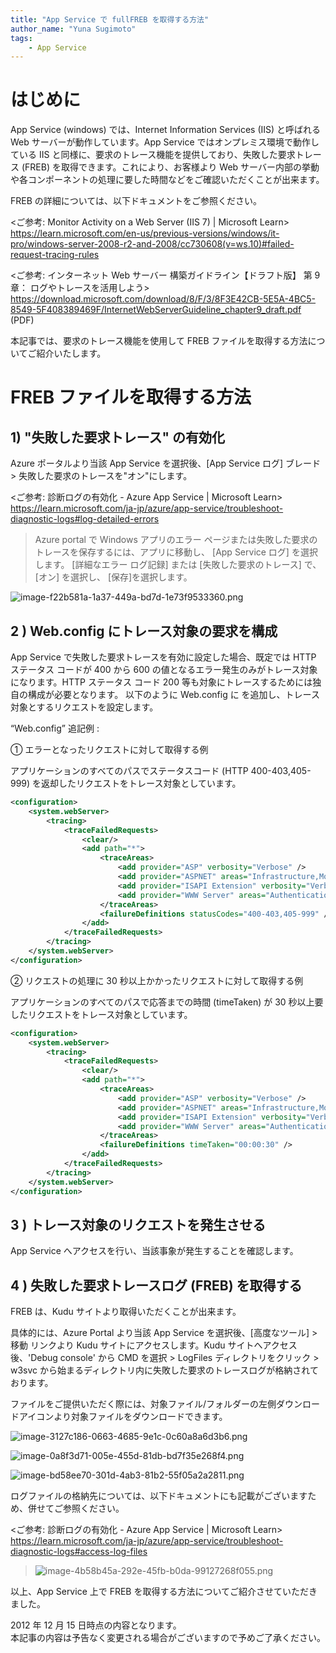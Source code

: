 ```yaml
---
title: "App Service で fullFREB を取得する方法"
author_name: "Yuna Sugimoto"
tags:
    - App Service
---
```



# はじめに
App Service (windows) では、Internet Information Services (IIS) と呼ばれる Web サーバーが動作しています。App Service ではオンプレミス環境で動作している IIS と同様に、要求のトレース機能を提供しており、失敗した要求トレース (FREB) を取得できます。これにより、お客様より Web サーバー内部の挙動や各コンポーネントの処理に要した時間などをご確認いただくことが出来ます。

FREB の詳細については、以下ドキュメントをご参照ください。

<ご参考: Monitor Activity on a Web Server (IIS 7) | Microsoft Learn><br>
https://learn.microsoft.com/en-us/previous-versions/windows/it-pro/windows-server-2008-r2-and-2008/cc730608(v=ws.10)#failed-request-tracing-rules

<ご参考: インターネット Web サーバー
構築ガイドライン【ドラフト版】  第 9 章： ログやトレースを活用しよう><br>
https://download.microsoft.com/download/8/F/3/8F3E42CB-5E5A-4BC5-8549-5F408389469F/InternetWebServerGuideline_chapter9_draft.pdf (PDF)

本記事では、要求のトレース機能を使用して FREB ファイルを取得する方法についてご紹介いたします。

# FREB ファイルを取得する方法
## 1) "失敗した要求トレース" の有効化
Azure ポータルより当該 App Service を選択後、[App Service ログ] ブレード > 失敗した要求のトレースを"オン"にします。


<ご参考: 診断ログの有効化 - Azure App Service | Microsoft Learn><br>
https://learn.microsoft.com/ja-jp/azure/app-service/troubleshoot-diagnostic-logs#log-detailed-errors
>Azure portal で Windows アプリのエラー ページまたは失敗した要求のトレースを保存するには、アプリに移動し、 [App Service ログ] を選択します。
>[詳細なエラー ログ記録] または [失敗した要求のトレース] で、 [オン] を選択し、 [保存]を選択します。


![image-f22b581a-1a37-449a-bd7d-1e73f9533360.png]({{site.baseurl}}/media/2022/12/image-f22b581a-1a37-449a-bd7d-1e73f9533360.png)


## 2 ) Web.config にトレース対象の要求を構成
App Service で失敗した要求トレースを有効に設定した場合、既定では HTTP ステータス コードが 400 から 600 の値となるエラー発生のみがトレース対象になります。HTTP ステータス コード 200 等も対象にトレースするためには独自の構成が必要となります。
以下のように Web.config に <tracing> を追加し、トレース対象とするリクエストを設定します。

“Web.config” 追記例 :

① エラーとなったリクエストに対して取得する例

アプリケーションのすべてのパスでステータスコード (HTTP 400-403,405-999) を返却したリクエストをトレース対象としています。
```xml
<configuration>
    <system.webServer>
        <tracing>
            <traceFailedRequests>
                <clear/>
                <add path="*">
                    <traceAreas>
                        <add provider="ASP" verbosity="Verbose" />
                        <add provider="ASPNET" areas="Infrastructure,Module,Page,AppServices" verbosity="Verbose" />
                        <add provider="ISAPI Extension" verbosity="Verbose" />
                        <add provider="WWW Server" areas="Authentication,Security,Filter,StaticFile,CGI,Compression,Cache,RequestNotifications,Module,FastCGI,WebSocket,RequestRouting,Rewrite,ANCM" verbosity="Verbose" />
                    </traceAreas>
                    <failureDefinitions statusCodes="400-403,405-999" />
                </add>
            </traceFailedRequests>
        </tracing>
    </system.webServer>
</configuration>
```

② リクエストの処理に 30 秒以上かかったリクエストに対して取得する例

アプリケーションのすべてのパスで応答までの時間 (timeTaken) が 30 秒以上要したリクエストをトレース対象としています。
```xml
<configuration>
    <system.webServer>
        <tracing>
            <traceFailedRequests>
                <clear/>
                <add path="*">
                    <traceAreas>
                        <add provider="ASP" verbosity="Verbose" />
                        <add provider="ASPNET" areas="Infrastructure,Module,Page,AppServices" verbosity="Verbose" />
                        <add provider="ISAPI Extension" verbosity="Verbose" />
                        <add provider="WWW Server" areas="Authentication,Security,Filter,StaticFile,CGI,Compression,Cache,RequestNotifications,Module,FastCGI,WebSocket,RequestRouting,Rewrite,ANCM" verbosity="Verbose" />
                    </traceAreas>
                    <failureDefinitions timeTaken="00:00:30" />
                </add>
            </traceFailedRequests>
        </tracing>
    </system.webServer>
</configuration>
```

## 3 ) トレース対象のリクエストを発生させる
App Service へアクセスを行い、当該事象が発生することを確認します。

## 4 ) 失敗した要求トレースログ (FREB) を取得する
FREB は、Kudu サイトより取得いただくことが出来ます。

具体的には、Azure Portal より当該 App Service を選択後、[高度なツール] > 移動 リンクより Kudu サイトにアクセスします。Kudu サイトへアクセス後、'Debug console' から CMD を選択 > LogFiles ディレクトリをクリック > w3svc から始まるディレクトリ内に失敗した要求のトレースログが格納されております。

ファイルをご提供いただく際には、対象ファイル/フォルダーの左側ダウンロードアイコンより対象ファイルをダウンロードできます。



![image-3127c186-0663-4685-9e1c-0c60a8a6d3b6.png]({{site.baseurl}}/media/2022/12/image-3127c186-0663-4685-9e1c-0c60a8a6d3b6.png)

![image-0a8f3d71-005e-455d-81db-bd7f35e268f4.png]({{site.baseurl}}/media/2022/12/image-0a8f3d71-005e-455d-81db-bd7f35e268f4.png)

![image-bd58ee70-301d-4ab3-81b2-55f05a2a2811.png]({{site.baseurl}}/media/2022/12/image-bd58ee70-301d-4ab3-81b2-55f05a2a2811.png)


ログファイルの格納先については、以下ドキュメントにも記載がございますため、併せてご参照ください。

<ご参考: 診断ログの有効化 - Azure App Service | Microsoft Learn><br>
https://learn.microsoft.com/ja-jp/azure/app-service/troubleshoot-diagnostic-logs#access-log-files
>![image-4b58b45a-292e-45fb-b0da-99127268f055.png]({{site.baseurl}}/media/2022/12/image-4b58b45a-292e-45fb-b0da-99127268f055.png)


以上、App Service 上で FREB を取得する方法についてご紹介させていただきました。


2012 年 12 月 15 日時点の内容となります。<br>
本記事の内容は予告なく変更される場合がございますので予めご了承ください。

<br>
<br>

